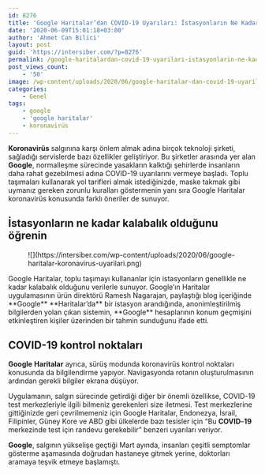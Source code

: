```yaml
---
id: 8276
title: 'Google Haritalar’dan COVID-19 Uyarıları: İstasyonların Ne Kadar Kalabalık Olduğu Görülecek'
date: '2020-06-09T15:01:18+03:00'
author: 'Ahmet Can Bilici'
layout: post
guid: 'https://intersiber.com/?p=8276'
permalink: /google-haritalardan-covid-19-uyarilari-istasyonlarin-ne-kadar-kalabalik-oldugu-gorulecek/
post_views_count:
    - '50'
image: /wp-content/uploads/2020/06/google-haritalar-dan-covid-19-uyarilari-istasyonlarin-ne-kadar-kalabalik-oldugu-gorulecek.jpg
categories:
    - Genel
tags:
    - google
    - 'google haritalar'
    - koronavirüs
---
```


**Koronavirüs** salgınına karşı önlem almak adına birçok teknoloji şirketi, sağladığı servislerde bazı özellikler geliştiriyor. Bu şirketler arasında yer alan **Google**, normalleşme sürecinde yasakların kalktığı şehirlerde insanların daha rahat gezebilmesi adına COVID-19 uyarılarını vermeye başladı. Toplu taşımaları kullanarak yol tarifleri almak istediğinizde, maske takmak gibi uymanız gereken zorunlu kuralları göstermenin yanı sıra Google Haritalar koronavirüs konusunda farklı öneriler de sunuyor.

## İstasyonların ne kadar kalabalık olduğunu öğrenin

<figure class="wp-block-image size-large">![](https://intersiber.com/wp-content/uploads/2020/06/google-haritalar-koronavirus-uyarilari.png)</figure>Google Haritalar, toplu taşımayı kullananlar için istasyonların genellikle ne kadar kalabalık olduğunu verilerle sunuyor. Google’ın Haritalar uygulamasının ürün direktörü Ramesh Nagarajan, paylaştığı blog içeriğinde **Google** **Haritalar’da** bir istasyon arandığında, anonimleştirilmiş bilgilerden yolan çıkan sistemin, **Google** hesaplarının konum geçmişini etkinleştiren kişiler üzerinden bir tahmin sunduğunu ifade etti.

## COVID-19 kontrol noktaları

**Google** **Haritalar** ayrıca, sürüş modunda koronavirüs kontrol noktaları konusunda da bilgilendirme yapıyor. Navigasyonda rotanın oluşturulmasının ardından gerekli bilgiler ekrana düşüyor.

Uygulamanın, salgın sürecinde getirdiği diğer bir önemli özellikse, COVID-19 test merkezleriyle ilgili bilmeniz gerekenleri size iletmesi. Test merkezlerine gittiğinizde geri çevrilmemeniz için Google Haritalar, Endonezya, İsrail, Filipinler, Güney Kore ve ABD gibi ülkelerde bazı tesisler için “Bu **COVID**–**19** merkezinde test için randevu gerekebilir” benzeri uyarıları veriyor.

**Google**, salgının yükselişe geçtiği Mart ayında, insanları çeşitli semptomlar gösterme aşamasında doğrudan hastaneye gitmek yerine, doktorları aramaya teşvik etmeye başlamıştı.